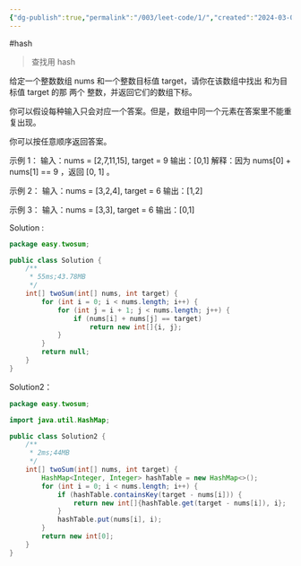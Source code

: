 ```yaml
---
{"dg-publish":true,"permalink":"/003/leet-code/1/","created":"2024-03-06T11:30:48.540+08:00","updated":"2024-06-01T10:48:26.130+08:00"}
---
```


#hash

>查找用 hash

给定一个整数数组 nums 和一个整数目标值 target，请你在该数组中找出 和为目标值 target  的那 两个 整数，并返回它们的数组下标。

你可以假设每种输入只会对应一个答案。但是，数组中同一个元素在答案里不能重复出现。

你可以按任意顺序返回答案。

示例 1：
输入：nums = [2,7,11,15], target = 9
输出：[0,1]
解释：因为 nums[0] + nums[1] == 9 ，返回 [0, 1] 。

示例 2：
输入：nums = [3,2,4], target = 6
输出：[1,2]

示例 3：
输入：nums = [3,3], target = 6
输出：[0,1]

Solution :
```java
package easy.twosum;

public class Solution {
    /**
     * 55ms;43.78MB
     */
    int[] twoSum(int[] nums, int target) {
        for (int i = 0; i < nums.length; i++) {
            for (int j = i + 1; j < nums.length; j++) {
                if (nums[i] + nums[j] == target)
                    return new int[]{i, j};
            }
        }
        return null;
    }
}
```

Solution2：
```java
package easy.twosum;

import java.util.HashMap;

public class Solution2 {
    /**
     * 2ms;44MB
     */
    int[] twoSum(int[] nums, int target) {
        HashMap<Integer, Integer> hashTable = new HashMap<>();
        for (int i = 0; i < nums.length; i++) {
            if (hashTable.containsKey(target - nums[i])) {
                return new int[]{hashTable.get(target - nums[i]), i};
            }
            hashTable.put(nums[i], i);
        }
        return new int[0];
    }
}
```